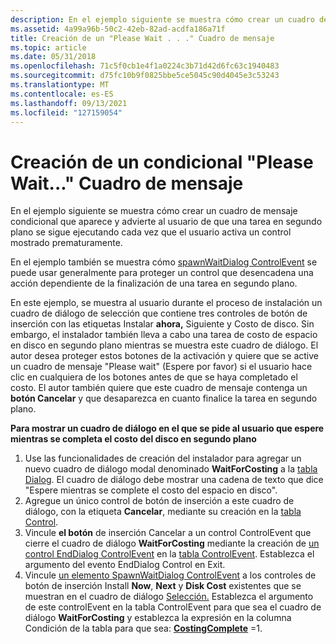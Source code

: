 ```yaml
---
description: En el ejemplo siguiente se muestra cómo crear un cuadro de mensaje condicional que aparece y advierte al usuario de que una tarea en segundo plano se sigue ejecutando cada vez que el usuario activa un control mostrado prematuramente.
ms.assetid: 4a99a96b-50c2-42eb-82ad-acdfa186a71f
title: Creación de un "Please Wait . . ." Cuadro de mensaje
ms.topic: article
ms.date: 05/31/2018
ms.openlocfilehash: 71c5f0cb1e4f1a0224c3b71d42d6fc63c1940483
ms.sourcegitcommit: d75fc10b9f0825bbe5ce5045c90d4045e3c53243
ms.translationtype: MT
ms.contentlocale: es-ES
ms.lasthandoff: 09/13/2021
ms.locfileid: "127159054"
---
```

# <a name="authoring-a-conditional-please-wait-message-box"></a>Creación de un condicional "Please Wait..." Cuadro de mensaje

En el ejemplo siguiente se muestra cómo crear un cuadro de mensaje condicional que aparece y advierte al usuario de que una tarea en segundo plano se sigue ejecutando cada vez que el usuario activa un control mostrado prematuramente.

En el ejemplo también se muestra cómo [spawnWaitDialog ControlEvent](spawnwaitdialog-controlevent.md) se puede usar generalmente para proteger un control que desencadena una acción dependiente de la finalización de una tarea en segundo plano.

En este ejemplo, se muestra al usuario durante el proceso  de instalación un cuadro de diálogo de selección que contiene tres controles de botón de inserción con las etiquetas Instalar **ahora,** Siguiente y Costo de disco. [](selection-dialog.md) Sin embargo, el instalador también lleva a cabo una tarea de costo de espacio en disco en segundo plano mientras se muestra este cuadro de diálogo. El autor desea proteger estos botones de la activación y quiere que se active un cuadro de mensaje "Please wait" (Espere por favor) si el usuario hace clic en cualquiera de los botones antes de que se haya completado el costo. El autor también quiere que este cuadro de mensaje contenga un **botón Cancelar** y que desaparezca en cuanto finalice la tarea en segundo plano.

**Para mostrar un cuadro de diálogo en el que se pide al usuario que espere mientras se completa el costo del disco en segundo plano**

1.  Use las funcionalidades de creación del instalador para agregar un nuevo cuadro de diálogo modal denominado **WaitForCosting** a la [tabla Dialog](dialog-table.md). El cuadro de diálogo debe mostrar una cadena de texto que dice "Espere mientras se complete el costo del espacio en disco".
2.  Agregue un único control de botón de inserción a este cuadro de diálogo, con la etiqueta **Cancelar**, mediante su creación en la [tabla Control](control-table.md).
3.  Vincule **el botón** de inserción Cancelar a un control ControlEvent que cierre el cuadro de diálogo **WaitForCosting** mediante la creación de [un control EndDialog ControlEvent](enddialog-controlevent.md) en la [tabla ControlEvent](controlevent-table.md). Establezca el argumento del evento EndDialog Control en Exit.
4.  Vincule [un elemento SpawnWaitDialog ControlEvent](spawnwaitdialog-controlevent.md) a los controles de botón de inserción Install **Now**, **Next** y **Disk Cost** existentes que se muestran en el cuadro de diálogo [Selección.](selection-dialog.md) Establezca el argumento de este controlEvent en la tabla ControlEvent para que sea el cuadro de diálogo **WaitForCosting** y establezca la expresión en la columna Condición de la tabla para que sea: [**CostingComplete**](costingcomplete.md) =1.

 

 



